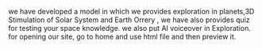we have developed a model in which we provides exploration in planets,3D Stimulation of Solar System and Earth Orrery , we have also provides quiz for testing your space knowledge. we also put AI voiceover in Exploration.
for opening our site, go to home and use html file and then preview it.
